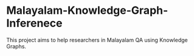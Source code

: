 # Malayalam-Knowledge-Graph-Inferenece

This project aims to help researchers in Malayalam QA using Knowledge Graphs.
